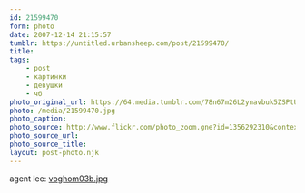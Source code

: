 ```yaml
---
id: 21599470
form: photo
date: 2007-12-14 21:15:57
tumblr: https://untitled.urbansheep.com/post/21599470/
title:
tags:
    - post
    - картинки
    - девушки
    - чб
photo_original_url: https://64.media.tumblr.com/78n67m26L2ynavbuk5ZSPtUs_640.jpg
photo: /media/21599470.jpg
photo_caption: 
photo_source: http://www.flickr.com/photo_zoom.gne?id=1356292310&context=set-72157601963530051&size=o
photo_source_url:
photo_source_title:
layout: post-photo.njk
---
```


<p>agent lee: <a href="http://www.flickr.com/photos/10009172@N05/1356292310/in/set-72157601963530051">voghom03b.jpg</a></p>
